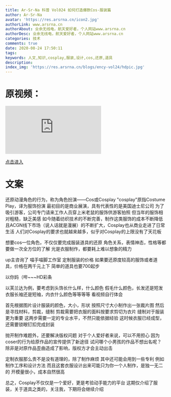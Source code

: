 ```yaml
---
title: Ar-Sr-Na 科普 Vol024 如何打造爆款Cos-服装篇
author: Ar-Sr-Na
avatar: 'https://res.arsrna.cn/icon2.jpg'
authorLink: www.arsrna.cn
authorAbout: 业余无线电，航天爱好者，个人网站www.arsrna.cn
authorDesc: 业余无线电，航天爱好者，个人网站www.arsrna.cn
categories: 技术
comments: true
date: 2020-08-24 17:50:11
tags:
keywords: 人文,知识,cosplay,服装,设计,cos,还原,道具
description:
index_img: 'https://res.arsrna.cn/blogs/ency-vol24/hdpic.jpg'
---
```

# 原视频：

<iframe src="https://player.bilibili.com/player.html?aid=711760985&bvid=BV1iD4y127iS&cid=227681241&page=1" scrolling="no" border="0" frameborder="no" framespacing="0" allowfullscreen="true"> </iframe>

<a href="https://www.bilibili.com/video/BV1iD4y127iS" target="_blank">点击进入</a>

# 文案

还原动漫角色的行为，称为角色扮演——Cos或Cosplay
"cosplay"原指Costume Play，译为服饰扮演
最初目的是商业展演，具有代表性的是美国迪士尼公司
为了吸引游客，公司专门请来工作人员穿上米老鼠的服饰供游客拍照
但当年的服饰相对粗糙，缺乏美感
如今随着纺织技术的不断完善，制作这类服饰的成本不断降低
且ACGN线下市场（说人话就是漫展）的不断扩大，Cosplay也从商业走进了日常生活
人们对Cosplay的要求也就越来越多，似乎对Cosplay的上限没有了天花板

想要cos一位角色，不仅仅要完成服装道具的还原
角色关系，表情神态，性格等都要做一次全方位的了解
光是衣服制作，都要耗上难以想象的精力

up主咨询了 喵手喵脚工作室 定制服装的价格
如果要还原度较高的服饰或者道具，价格在两千元上下
简单的道具也要700起步

以你妈（哔~~~HD彩条

以芙兰达为例，要考虑到头饰长什么样，什么颜色
假毛什么颜色，长发还是短发
衣服长袖还是短袖，内衣什么颜色等等等等
看视频自行体会

首先根据图片设计服装的颜色，大小，形状
按照尺寸大小制作出一张裁片图
然后是寻找材料，剪裁，缝制
剪裁需要把衣服的面料按要求剪切为衣片
缝制对于服装更为重要
这两步需要一定的专业水平，不然只能依据经验
这时候衣服已经成型，还需要锁眼钉扣完成封装

抛开制作难题外，还要解决版权问题
对于个人爱好者来说，可以不用担心
因为coser的行为给原作品的宣传提供了新途径
试问哪个小男孩的作品不想出名呢？
除非是对原作品歪曲造成了影响，版权方才会主动出击

定制衣服那么贵不是没有道理的，除了制作麻烦
其中还可能会用到一些专利
例如制作工序和设计方法
而且这套衣服设计出来可能只为你一个人制作，是独一无二的
开模量很小，成本自然很高

总之，Cosplay不仅仅是一个爱好，更是考验动手能力的平台
这期仅介绍了服装，关于道具之类的，关注我，下期将会继续介绍
